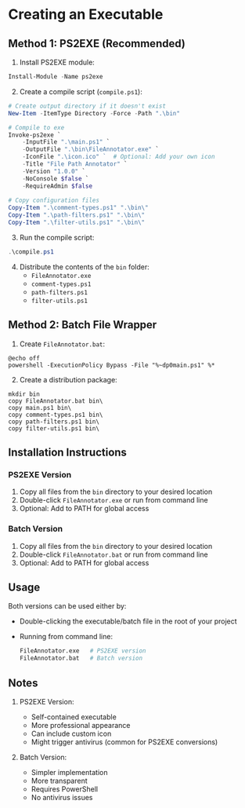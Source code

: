 # Creating an Executable

## Method 1: PS2EXE (Recommended)

1. Install PS2EXE module:

```powershell
Install-Module -Name ps2exe
```

2. Create a compile script (`compile.ps1`):

```powershell
# Create output directory if it doesn't exist
New-Item -ItemType Directory -Force -Path ".\bin"

# Compile to exe
Invoke-ps2exe `
    -InputFile ".\main.ps1" `
    -OutputFile ".\bin\FileAnnotator.exe" `
    -IconFile ".\icon.ico" `  # Optional: Add your own icon
    -Title "File Path Annotator" `
    -Version "1.0.0" `
    -NoConsole $false `
    -RequireAdmin $false
    
# Copy configuration files
Copy-Item ".\comment-types.ps1" ".\bin\"
Copy-Item ".\path-filters.ps1" ".\bin\"
Copy-Item ".\filter-utils.ps1" ".\bin\"
```

3. Run the compile script:

```powershell
.\compile.ps1
```

4. Distribute the contents of the `bin` folder:
   - `FileAnnotator.exe`
   - `comment-types.ps1`
   - `path-filters.ps1`
   - `filter-utils.ps1`

## Method 2: Batch File Wrapper

1. Create `FileAnnotator.bat`:

```batch
@echo off
powershell -ExecutionPolicy Bypass -File "%~dp0main.ps1" %*
```

2. Create a distribution package:

```batch
mkdir bin
copy FileAnnotator.bat bin\
copy main.ps1 bin\
copy comment-types.ps1 bin\
copy path-filters.ps1 bin\
copy filter-utils.ps1 bin\
```

## Installation Instructions

### PS2EXE Version

1. Copy all files from the `bin` directory to your desired location
2. Double-click `FileAnnotator.exe` or run from command line
3. Optional: Add to PATH for global access

### Batch Version

1. Copy all files from the `bin` directory to your desired location
2. Double-click `FileAnnotator.bat` or run from command line
3. Optional: Add to PATH for global access

## Usage

Both versions can be used either by:

- Double-clicking the executable/batch file in the root of your project
- Running from command line:

  ```bash
  FileAnnotator.exe   # PS2EXE version
  FileAnnotator.bat   # Batch version
  ```

## Notes

1. PS2EXE Version:
   - Self-contained executable
   - More professional appearance
   - Can include custom icon
   - Might trigger antivirus (common for PS2EXE conversions)

2. Batch Version:
   - Simpler implementation
   - More transparent
   - Requires PowerShell
   - No antivirus issues
